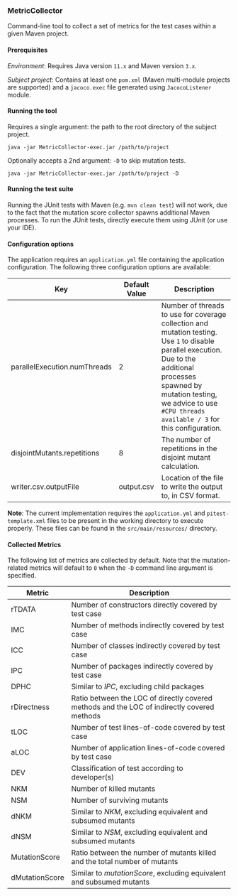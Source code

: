 ### MetricCollector

Command-line tool to collect a set of metrics for the test cases within a given Maven project.

#### Prerequisites

*Environment*: Requires Java version `11.x` and Maven version `3.x`.

*Subject project*: Contains at least one `pom.xml` (Maven multi-module projects are supported) and a `jacoco.exec` file generated using `JacocoListener` module. 

#### Running the tool

Requires a single argument: the path to the root directory of the subject project.

```shell
java -jar MetricCollector-exec.jar /path/to/project
```

Optionally accepts a 2nd argument: `-D` to skip mutation tests.

```shell
java -jar MetricCollector-exec.jar /path/to/project -D
```

#### Running the test suite

Running the JUnit tests with Maven (e.g. `mvn clean test`) will not work, due to the fact that the mutation score collector spawns additional Maven processes. To run the JUnit tests, directly execute them using JUnit (or use your IDE).

#### Configuration options

The application requires an `application.yml` file containing the application configuration. The following three configuration options are available:

| Key                          | Default Value | Description                                                                                                                                                                                                                                      |
|------------------------------|---------------|--------------------------------------------------------------------------------------------------------------------------------------------------------------------------------------------------------------------------------------------------|
| parallelExecution.numThreads | 2             | Number of threads to use for coverage collection and mutation testing. Use `1` to disable parallel execution. Due to the additional processes spawned by mutation testing, we advice to use `#CPU threads available / 3` for this configuration. |
| disjointMutants.repetitions  | 8             | The number of repetitions in the disjoint mutant calculation.                                                                                                                                                                                    |
| writer.csv.outputFile        | output.csv    | Location of the file to write the output to, in CSV format.                                                                                                                                                                                      |

**Note**: The current implementation requires the `application.yml` and `pitest-template.xml` files to be present in the working directory to execute properly. These files can be found in the `src/main/resources/` directory.

#### Collected Metrics

The following list of metrics are collected by default. Note that the mutation-related metrics will default to `0` when the `-D` command line argument is specified.

| Metric         | Description                                                                                 |
|----------------|---------------------------------------------------------------------------------------------|
| rTDATA         | Number of constructors directly covered by test case                                        |
| IMC            | Number of methods indirectly covered by test case                                           |
| ICC            | Number of classes indirectly covered by test case                                           |
| IPC            | Number of packages indirectly covered by test case                                          |
| DPHC           | Similar to _IPC_, excluding child packages                                                  |
| rDirectness    | Ratio between the LOC of directly covered methods and the LOC of indirectly covered methods |
| tLOC           | Number of test lines-of-code covered by test case                                           |
| aLOC           | Number of application lines-of-code covered by test case                                    |
| DEV            | Classification of test according to developer(s)                                            |
 | NKM            | Number of killed mutants                                                                    |
| NSM            | Number of surviving mutants                                                                 |
| dNKM           | Similar to _NKM_, excluding equivalent and subsumed mutants                                 |
| dNSM           | Similar to _NSM_, excluding equivalent and subsumed mutants                                 |
| MutationScore  | Ratio between the number of mutants killed and the total number of mutants                  |
| dMutationScore | Similar to _mutationScore_, excluding equivalent and subsumed mutants                       |
